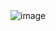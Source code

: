 <!DOCTYPE html>
<html lang="en">
<head>
    <meta charset="UTF-8">
    <meta name="viewport" content="width=device-width, initial-scale=1.0">
    <title>Document</title>
</head>
<body>
    <img src="[[https://tenor.com/view/night-shift-work-tired-working-computer-gif-15601814267832077527](https://media.tenor.com/2ITHaiXAjNcAAAAi/night-shift-work.gif)](https://media.tenor.com/itjFesV8_RUAAAAj/soulja-boy-pepe.gif)" alt="image">
</body>
</html>
